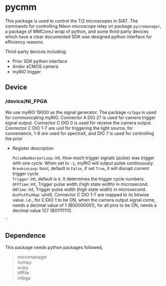 # **pycmm**

This package is used to control the Ti2 microscopes in SIAT. 
The commands for controlling Nikon microscope relay on package `pycromanager`, 
a package of MMCoreJ wrap of python, and some third-party devices which 
have a clear documented SDK was designed python interface for efficiency reasons.


Third-party devices including:
* Prior SDK python interface
* Andor sCMOS camera
* myRIO trigger



## **Device**

### **/device/NI_FPGA**

We use myRIO 19000 as the signal generator. The package `nifpga` is used for communicating myRIO.
Connector A DIO 27 is used for camera trigger signal output.
Connector C DIO 0 is used for receive the camera output.
Connector C DIO 1-7 are usd for triggering the light source, for convenience, 1-6 are used for spectraX, and DIO 7 is used for controlling the prior 

- Register description

   `PulseNumberperLoop`: int, How much trigger signals (pulse) was trigger with one cycle. When set to `-1`, myRIO will output pulse continuously. \
   `BreakinLoop`: bool, default is `False`, if set `True`, it will disrupt current trigger cycle.\
   `Trigger`: int, default is `0`. It determines the trigger cycle numbers. \
   `OFFTime`: int, Trigger pulse width (high state width) in microsecond.\
   `ONTime`: int, Trigger pulse width (high state width) in microsecond.\
   `OutPutPinMap`: uint8, Connector C DIO 1-7 are mapped to its bitwise value. i.e., for C:DIO 1 to be ON, when the camera output signal come, needs a decimal value of 1 (B00000001), for all pins to be ON, needs a decimal value 127 (B01111111).

``




## **Dependence**
This package needs python packages followed,
> micromanager \
> numpy \
> scipy\
> tifffile\
> nifpga


